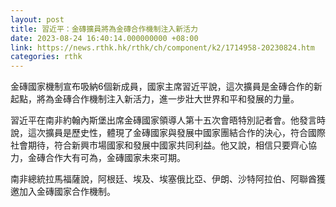 ```yaml
---
layout: post
title: 習近平：金磚擴員將為金磚合作機制注入新活力
date: 2023-08-24 16:40:14.000000000 +08:00
link: https://news.rthk.hk/rthk/ch/component/k2/1714958-20230824.htm
categories: rthk
---
```


金磚國家機制宣布吸納6個新成員，國家主席習近平說，這次擴員是金磚合作的新起點，將為金磚合作機制注入新活力，進一步壯大世界和平和發展的力量。

習近平在南非約翰內斯堡出席金磚國家領導人第十五次會晤特別記者會。他發言時說，這次擴員是歷史性，體現了金磚國家與發展中國家團結合作的決心，符合國際社會期待，符合新興市場國家和發展中國家共同利益。他又說，相信只要齊心協力，金磚合作大有可為，金磚國家未來可期。

南非總統拉馬福薩說，阿根廷、埃及、埃塞俄比亞、伊朗、沙特阿拉伯、阿聯酋獲邀加入金磚國家合作機制。
